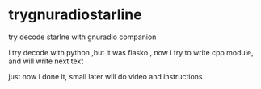 # trygnuradiostarline
try decode starlne with gnuradio companion


i try decode with python ,but it was fiasko , now i try to write cpp module, and will write next text


just now i done it, small later will do video and instructions
